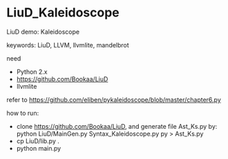 # LiuD_Kaleidoscope
LiuD demo: Kaleidoscope

keywords: LiuD, LLVM, llvmlite, mandelbrot

need
  - Python 2.x
  - https://github.com/Bookaa/LiuD
  - llvmlite

refer to https://github.com/eliben/pykaleidoscope/blob/master/chapter6.py

how to run:
  - clone https://github.com/Bookaa/LiuD, and generate file Ast_Ks.py by:
        python LiuD/MainGen.py Syntax_Kaleidoscope.py py > Ast_Ks.py
  - cp LiuD/lib.py .
  - python main.py
